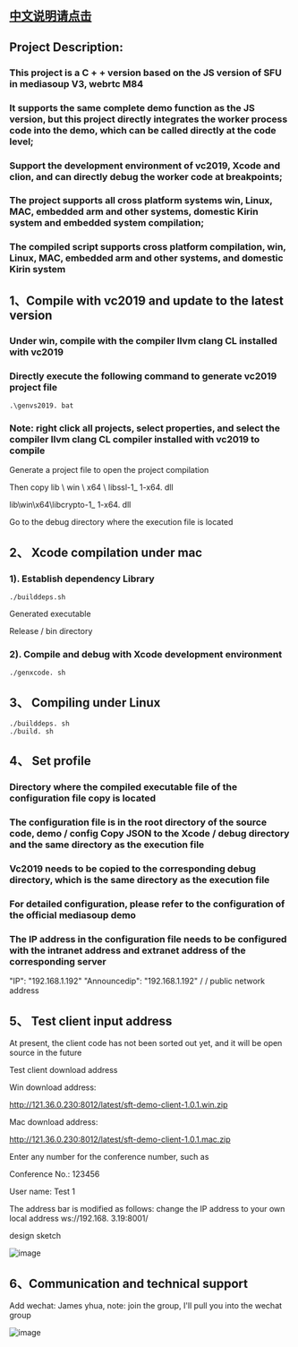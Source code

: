 
## [中文说明请点击](https://github.com/yanhua133/mediasoup-sfu-cpp/blob/main/README.cn.md)
##  Project Description:

###  This project is a C + + version based on the JS version of SFU in mediasoup V3, webrtc M84

###  It supports the same complete demo function as the JS version, but this project directly integrates the worker process code into the demo, which can be called directly at the code level;

###  Support the development environment of vc2019, Xcode and clion, and can directly debug the worker code at breakpoints;

###  The project supports all cross platform systems win, Linux, MAC, embedded arm and other systems, domestic Kirin system and embedded system compilation;

###  The compiled script supports cross platform compilation, win, Linux, MAC, embedded arm and other systems, and domestic Kirin system


##  1、Compile with vc2019 and update to the latest version

###  Under win, compile with the compiler llvm clang CL installed with vc2019

###  Directly execute the following command to generate vc2019 project file


```
.\genvs2019. bat
```
###  Note: right click all projects, select properties, and select the compiler llvm clang CL compiler installed with vc2019 to compile


Generate a project file to open the project compilation

Then copy lib \ win \ x64 \ libssl-1_ 1-x64. dll

lib\win\x64\libcrypto-1_ 1-x64. dll

Go to the debug directory where the execution file is located



##  2、 Xcode compilation under mac


###  1). Establish dependency Library

```
./builddeps.sh
```
Generated executable

Release / bin directory

###  2). Compile and debug with Xcode development environment

```
./genxcode. sh
```

##  3、 Compiling under Linux

```
./builddeps. sh
./build. sh
```


##  4、 Set profile

###  Directory where the compiled executable file of the configuration file copy is located

###  The configuration file is in the root directory of the source code, demo / config Copy JSON to the Xcode / debug directory and the same directory as the execution file

###  Vc2019 needs to be copied to the corresponding debug directory, which is the same directory as the execution file

###  For detailed configuration, please refer to the configuration of the official mediasoup demo

###  The IP address in the configuration file needs to be configured with the intranet address and extranet address of the corresponding server

"IP": "192.168.1.192"
"Announcedip": "192.168.1.192" / / public network address



##  5、 Test client input address

At present, the client code has not been sorted out yet, and it will be open source in the future

Test client download address

Win download address:

http://121.36.0.230:8012/latest/sft-demo-client-1.0.1.win.zip

Mac download address:

http://121.36.0.230:8012/latest/sft-demo-client-1.0.1.mac.zip

Enter any number for the conference number, such as

Conference No.: 123456

User name: Test 1

The address bar is modified as follows: change the IP address to your own local address
ws://192.168. 3.19:8001/

design sketch

![image]( https://raw.githubusercontent.com/yanhua133/mediasoup-sfu-cpp/main/demo.jpg )


##  6、Communication and technical support

Add wechat: James yhua, note: join the group, I'll pull you into the wechat group

![image](https://github.com/yanhua133/mediasoup-sfu-cpp/blob/main/zuozhe.jpeg?raw=true)

